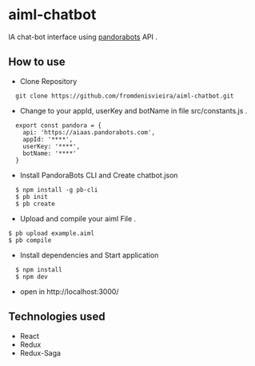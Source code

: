# aiml-chatbot

IA chat-bot interface using [pandorabots](https://www.pandorabots.com/) API .

## How to use
- Clone Repository
```
  git clone https://github.com/fromdenisvieira/aiml-chatbot.git
```
- Change to your appId, userKey and botName in file  src/constants.js .
```
  export const pandora = {
    api: 'https://aiaas.pandorabots.com',
    appId: '****',
    userKey: '****',
    botName: '****'
  }
```
- Install PandoraBots CLI and Create chatbot.json
```
  $ npm install -g pb-cli
  $ pb init
  $ pb create
```
- Upload and compile your aiml File .
```
$ pb upload example.aiml
$ pb compile
```
- Install dependencies and Start application
```
  $ npm install
  $ npm dev
```

- open in http://localhost:3000/

## Technologies used
- React
- Redux
- Redux-Saga
